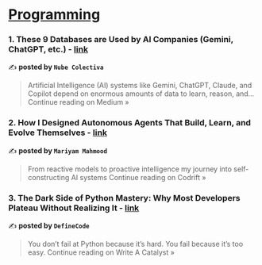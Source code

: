 
<h1><a href=https://medium.com/tag/programming/recommended target="_blank" rel="noopener noreferrer">Programming</a></h1>
<h3>1. These 9 Databases are Used by AI Companies (Gemini, ChatGPT, etc.) - <a href="https://medium.com/@nubecolectiva/these-9-databases-are-used-by-ai-companies-gemini-chatgpt-etc-5146e7fe724c?source=rss------programming-5" target="_blank" rel="noopener noreferrer">link</a></h3>

✍️ **posted by `Nube Colectiva`**

<blockquote>Artificial Intelligence (AI) systems like Gemini, ChatGPT, Claude, and Copilot depend on enormous amounts of data to learn, reason, and…
Continue reading on Medium »</blockquote>

<h3>2. How I Designed Autonomous Agents That Build, Learn, and Evolve Themselves - <a href="https://medium.com/codrift/how-i-designed-autonomous-agents-that-build-learn-and-evolve-themselves-38a65b5c98eb?source=rss------programming-5" target="_blank" rel="noopener noreferrer">link</a></h3>

✍️ **posted by `Mariyam Mahmood`**

<blockquote>From reactive models to proactive intelligence my journey into self-constructing AI systems
Continue reading on Codrift »</blockquote>

<h3>3. The Dark Side of Python Mastery: Why Most Developers Plateau Without Realizing It - <a href="https://medium.com/write-a-catalyst/the-dark-side-of-python-mastery-why-most-developers-plateau-without-realizing-it-a153b4332364?source=rss------programming-5" target="_blank" rel="noopener noreferrer">link</a></h3>

✍️ **posted by `DefineCode`**

<blockquote>You don’t fail at Python because it’s hard. You fail because it’s too easy.
Continue reading on Write A Catalyst »</blockquote>

